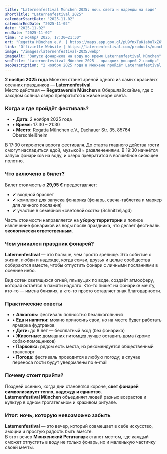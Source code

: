 ```yaml
---
title: "Laternenfestival München 2025: ночь света и надежды на воде"
shortTitle: "Laternenfestival 2025"
calendarStartDate: "2025-11-02"
calendarEndDate: "2025-11-02"
date: "2025-11-02"
endDate: "2025-11-02"
time: "2 ноября 2025, 17:30–21:30"
ort: "Regatta München e.V. | https://maps.app.goo.gl/pU9fnxTuK1abuTxZ6"
link: "Offizielle Website | https://laternenfestival.com/products/munchen-2-november"
image: "/images/laternenfestival-2025.webp"
imageAlt: "Запуск фонариков на воду во время Laternenfestival München"
seoTitle: "Laternenfestival München 2025 — праздник фонарей 2 ноября"
seoDescription: "2 ноября 2025 года в Мюнхене пройдёт Laternenfestival: запуск фонарей на воде, музыка, еда и семейная атмосфера. Билеты — 29,95 €, дети до 8 лет бесплатно."
---
```


**2 ноября 2025 года** Мюнхен станет ареной одного из самых красивых осенних праздников — **Laternenfestival**.  
Место действия — **Regattaverein München** в Обершлайсхайме, где с заходом солнца озеро превратится в живое море света.


### Когда и где пройдёт фестиваль?

- • **Дата:** 2 ноября 2025 года  
- • **Время:** 17:30 – 21:30  
- • **Место:** Regatta München e.V., Dachauer Str. 35, 85764 Oberschleißheim  

В 17:30 откроются ворота фестиваля. До старта главного действа гости смогут насладиться едой, музыкой и развлечениями. В 19:30 начнётся запуск фонариков на воду, и озеро превратится в волшебное сияющее полотно.

### Что включено в билет?

Билет стоимостью **29,95 €** предоставляет:

- ✔ входной браслет  
- ✔ комплект для запуска фонарика (фонарь, свеча-таблетка и маркер для личного послания)  
- ✔ участие в семейной «световой охоте» (Schnitzeljagd)  

Часть стоимости направляется на **уборку территории** и полное извлечение фонариков из воды после праздника, что делает фестиваль **экологически ответственным**.


### Чем уникален праздник фонарей?

**Laternenfestival** — это больше, чем просто зрелище. Это событие о жизни, любви и надежде, когда семьи, друзья и целые сообщества собираются вместе, чтобы отпустить фонари с личными посланиями в осеннее небо.  

Вид сотен светящихся огней, плывущих по воде, создаёт атмосферу, которая остаётся в памяти надолго. Кто-то пишет на фонарике мечту, кто-то — имена близких, а кто-то просто оставляет знак благодарности.


### Практические советы

- • **Алкоголь:** фестиваль полностью безалкогольный  
- • **Еда и напитки:** можно приносить свои, но на месте будет работать ярмарка фудтраков  
- • **Дети:** до 8 лет — бесплатный вход (без фонарика)  
- • **Животные:** домашних питомцев лучше оставить дома (кроме собак-помощников)  
- • **Парковка:** рядом есть места, но рекомендуется общественный транспорт  
- • **Погода:** фестиваль проводится в любую погоду; в случае переноса гости будут уведомлены по e-mail  

### Почему стоит прийти?

Поздней осенью, когда дни становятся короче, **свет фонарей символизирует тепло, надежду и единство**.  
**Laternenfestival München** объединяет людей разных возрастов и культур в одном трогательном и красивом ритуале.

### Итог: ночь, которую невозможно забыть

**Laternenfestival** — это вечер, который совмещает в себе искусство, эмоции и простую радость быть вместе.  
В этот вечер **Мюнхенский Регатапарк** станет местом, где каждый сможет отпустить в воду не только фонарь, но и маленькую частичку своей мечты.

